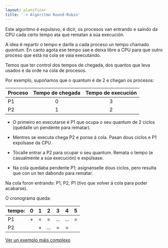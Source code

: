 ```yaml
---
layout: planificar
title: '-> Algoritmo Round-Robin'
---
```

Este algoritmo é expulsivo, é dicir, os procesos van entrando e saíndo da CPU cada certo tempo ata que rematan a súa execución.

A idea é repartir o tempo e darlle a cada proceso un tempo chamado _quantum_. En canto agota ese tempo sae e deixa libre a CPU para que outro proceso que está na cola se vaia executando.

Temos que ter control dos tempos de chegada, dos quantos que leva usados e da orde na cola de procesos.

Por exemplo, supoñamos que o quantum é de 2 e chegan os procesos:
 <!-- momentazo dous puntos para centrar -->

|  Proceso| Tempo de chegada  | Tempo de execución |
|---|:---:|:---:|  
| P1 | 0 | 3 |
| P2 | 1 | 2 |

- O primeiro en executarse é P1 que ocupa o seu quantum de 2 ciclos (quédalle un pendente para rematar). 
 
- Mentres se executa chega P2 e ponse á cola. Pasan dous ciclos e P1 expúlsase da CPU. 

- Tócalle entrar a P2 para ocupar o seu quantum. Remata o tempo (e casualmente a súa execución) e expúlsase. 

- Na cola quedaba pendente P1; asígnanselle dous ciclos, pero resulta que con un ten dabondo para rematar.

Na cola foron entrando: P1, P2, P1 (tivo que volver á cola para poder acabarse).

O cronograma queda:

|tempo:| 0 |  1 |  2 |3   |4   | 5  |
|-|:-:|:-:|:-:|:-:|:-:|:-:|
| P1 |  + | =  |  =| ... | ... |  = |  
| P2 |  | +  |  ... |  = | = |  |  

[Ver un exemplo máis complexo](ftp://iesjuandelacierva.com/pub/pilarsimm/temas%20teor%EDa%20SSOO/Ejemplo%20Algoritmo%20Round%20Robin.htm)
